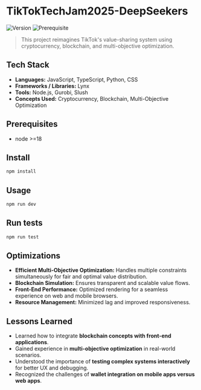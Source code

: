 # TikTokTechJam2025-DeepSeekers
![Version](https://img.shields.io/badge/version-1.0.0-blue.svg?cacheSeconds=2592000)
![Prerequisite](https://img.shields.io/badge/node-%3E%3D18-blue.svg)

> This project reimagines TikTok's value-sharing system using cryptocurrency, blockchain, and multi-objective optimization.
## Tech Stack

- **Languages:** JavaScript, TypeScript, Python, CSS
- **Frameworks / Libraries:** Lynx  
- **Tools:** Node.js, Gurobi, Slush
- **Concepts Used:** Cryptocurrency, Blockchain, Multi-Objective Optimization  


## Prerequisites

- node >=18

## Install

```sh
npm install

```

## Usage

```sh
npm run dev
```

## Run tests

```sh
npm run test
```

## Optimizations

- **Efficient Multi-Objective Optimization:** Handles multiple constraints simultaneously for fair and optimal value distribution.
- **Blockchain Simulation:** Ensures transparent and scalable value flows.
- **Front-End Performance:** Optimized rendering for a seamless experience on web and mobile browsers.
- **Resource Management:** Minimized lag and improved responsiveness.

## Lessons Learned

- Learned how to integrate **blockchain concepts with front-end applications**.
- Gained experience in **multi-objective optimization** in real-world scenarios.
- Understood the importance of **testing complex systems interactively** for better UX and debugging.
- Recognized the challenges of **wallet integration on mobile apps versus web apps**.
